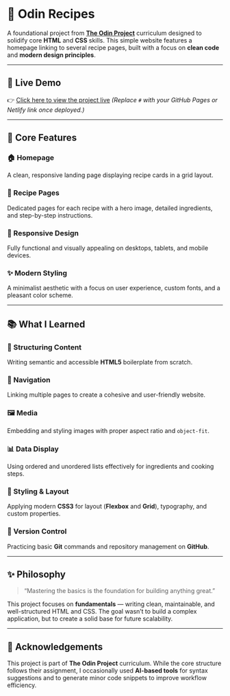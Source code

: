 # 🍳 Odin Recipes

A foundational project from **[The Odin Project](https://www.theodinproject.com/)** curriculum designed to solidify core **HTML** and **CSS** skills.
This simple website features a homepage linking to several recipe pages, built with a focus on **clean code** and **modern design principles**.

---

## 🚀 Live Demo

👉 [Click here to view the project live](https://odin-recipes-olive.vercel.app)
_(Replace `#` with your GitHub Pages or Netlify link once deployed.)_

---

## 🎯 Core Features

### 🏠 Homepage

A clean, responsive landing page displaying recipe cards in a grid layout.

### 📖 Recipe Pages

Dedicated pages for each recipe with a hero image, detailed ingredients, and step-by-step instructions.

### 📱 Responsive Design

Fully functional and visually appealing on desktops, tablets, and mobile devices.

### ✨ Modern Styling

A minimalist aesthetic with a focus on user experience, custom fonts, and a pleasant color scheme.

---

## 📚 What I Learned

### 🧱 Structuring Content

Writing semantic and accessible **HTML5** boilerplate from scratch.

### 🔗 Navigation

Linking multiple pages to create a cohesive and user-friendly website.

### 🖼️ Media

Embedding and styling images with proper aspect ratio and `object-fit`.

### 📊 Data Display

Using ordered and unordered lists effectively for ingredients and cooking steps.

### 🎨 Styling & Layout

Applying modern **CSS3** for layout (**Flexbox** and **Grid**), typography, and custom properties.

### 📂 Version Control

Practicing basic **Git** commands and repository management on **GitHub**.

---

## ✨ Philosophy

> “Mastering the basics is the foundation for building anything great.”

This project focuses on **fundamentals** — writing clean, maintainable, and well-structured HTML and CSS.
The goal wasn’t to build a complex application, but to create a solid base for future scalability.

---

## 🙏 Acknowledgements

This project is part of **The Odin Project** curriculum.
While the core structure follows their assignment, I occasionally used **AI-based tools** for syntax suggestions and to generate minor code snippets to improve workflow efficiency.
